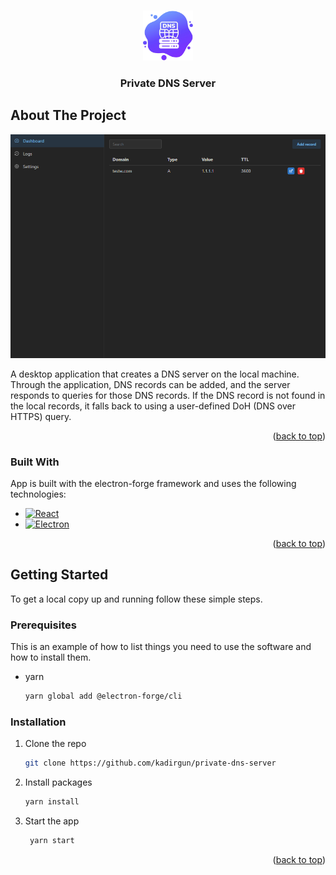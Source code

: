 <a id="readme-top"></a>

<!-- PROJECT LOGO -->
<br />
<div align="center">
  <a href="https://github.com/othneildrew/Best-README-Template">
    <img src="src/assets/icon.png" alt="Logo" width="80" height="80">
  </a>

  <h3 align="center">Private DNS Server</h3>
</div>

<!-- ABOUT THE PROJECT -->

## About The Project

![Product Name Screen Shot][product-screenshot]

A desktop application that creates a DNS server on the local machine. Through the application, DNS records can be added, and the server responds to queries for those DNS records. If the DNS record is not found in the local records, it falls back to using a user-defined DoH (DNS over HTTPS) query.

<p align="right">(<a href="#readme-top">back to top</a>)</p>

### Built With

App is built with the electron-forge framework and uses the following technologies:

- [![React][React.js]][React-url]
- [![Electron][Electron.js]][Electron-url]

<p align="right">(<a href="#readme-top">back to top</a>)</p>

<!-- GETTING STARTED -->

## Getting Started

To get a local copy up and running follow these simple steps.

### Prerequisites

This is an example of how to list things you need to use the software and how to install them.

- yarn
  ```sh
  yarn global add @electron-forge/cli
  ```

### Installation

1. Clone the repo
   ```sh
   git clone https://github.com/kadirgun/private-dns-server
   ```
2. Install packages
   ```sh
   yarn install
   ```
3. Start the app
   ```sh
    yarn start
   ```

<p align="right">(<a href="#readme-top">back to top</a>)</p>

[contributors-shield]: https://img.shields.io/github/contributors/othneildrew/Best-README-Template.svg?style=for-the-badge
[contributors-url]: https://github.com/othneildrew/Best-README-Template/graphs/contributors
[forks-shield]: https://img.shields.io/github/forks/othneildrew/Best-README-Template.svg?style=for-the-badge
[forks-url]: https://github.com/othneildrew/Best-README-Template/network/members
[stars-shield]: https://img.shields.io/github/stars/othneildrew/Best-README-Template.svg?style=for-the-badge
[stars-url]: https://github.com/othneildrew/Best-README-Template/stargazers
[issues-shield]: https://img.shields.io/github/issues/othneildrew/Best-README-Template.svg?style=for-the-badge
[issues-url]: https://github.com/othneildrew/Best-README-Template/issues
[product-screenshot]: images/screenshot.png
[React.js]: https://img.shields.io/badge/React-20232A?style=for-the-badge&logo=react&logoColor=61DAFB
[React-url]: https://reactjs.org/
[Electron.js]: https://img.shields.io/badge/Electron-1b1c26?style=for-the-badge&logo=electron&logoColor=47848F
[Electron-url]: https://www.electronjs.org/
